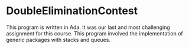 DoubleEliminationContest
========================

This program is written in Ada. It was our last and most challenging assignment for this course. This program involved the implementation of generic packages with stacks and queues.